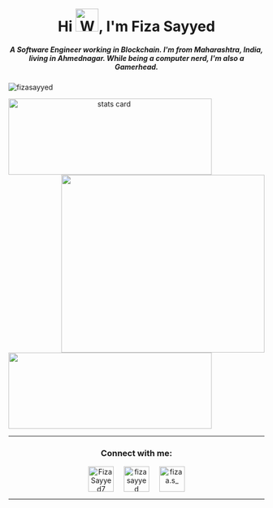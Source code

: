 <h1 align="center">Hi <img src="https://raw.githubusercontent.com/nixin72/nixin72/master/wave.gif" 
         alt="Waving hand animated gif"
         height="45"
         width="45" />, I'm Fiza Sayyed</h1>
<h5 align="center">
A Software Engineer working in Blockchain. I'm from Maharashtra, India, living in Ahmednagar. While being a computer nerd, I'm also a Gamerhead.
</h5>
<p align="left"> <img src="https://komarev.com/ghpvc/?username=fizasayyed&label=Profile%20views&color=0e75b6&style=flat" alt="fizasayyed" /> </p>
<p>
<a align= "center" href="https://github.com/fizasayyed">
<img alt= "stats card" height="150px" width="400" src="https://github-readme-streak-stats.herokuapp.com?user=fizasayyed&theme=blueberry&date_format=M%20j%5B%2C%20Y%5D">
<img align="right" height="350" width="400" src="https://cdn.dribbble.com/users/5270/screenshots/975617/media/e313c147194d07be90743260faddb6b3.gif" /> </a>
</p>
<img height="150px" width="400" src="https://github-readme-stats.vercel.app/api?username=fizasayyed&count_private=true&theme=blueberry&show_icons=true" />

<hr>

<h3 align="center">Connect with me:</h3>
<p align="center">
<a href="https://twitter.com/FizaSayyed7" target="blank"><img align="center" src="https://img.icons8.com/cute-clipart/64/000000/twitter.png" alt="FizaSayyed7" height="50" width="50" /></a> &nbsp;&nbsp;&nbsp;
<a href="https://www.linkedin.com/in/fiza-sayyed-53142018b/" target="blank"><img align="center" src="https://img.icons8.com/cute-clipart/64/000000/linkedin.png" alt="fiza sayyed" height="50" width="50" /></a>&nbsp;&nbsp;&nbsp;&nbsp;
<a href="https://instagram.com/_fiza.sayyed_" target="blank"><img align="center" src="https://img.icons8.com/cute-clipart/64/000000/instagram-new.png" alt="fizaa.s_" height="50" width="50" /></a>
</p>

<hr>

<!-- <p align="center">
  <img src="https://github.com/fizasayyed/fizasayyed/blob/main/github-contribution-grid-snake.svg" alt="snake"></center> -->
</p>
